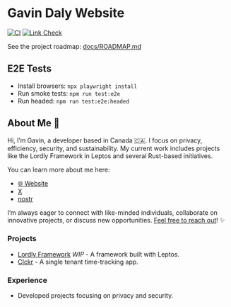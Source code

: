 # Gavin Daly Website

[![CI](https://github.com/gavdaly/gavdaly/actions/workflows/ci.yml/badge.svg)](https://github.com/gavdaly/gavdaly/actions/workflows/ci.yml)
[![Link Check](https://github.com/gavdaly/gavdaly/actions/workflows/linkcheck.yml/badge.svg)](https://github.com/gavdaly/gavdaly/actions/workflows/linkcheck.yml)

See the project roadmap: [docs/ROADMAP.md](docs/ROADMAP.md)

## E2E Tests

- Install browsers: `npx playwright install`
- Run smoke tests: `npm run test:e2e`
- Run headed: `npm run test:e2e:headed`

## About Me 👋

Hi, I’m Gavin, a developer based in Canada 🇨🇦. I focus on privacy, efficiency, security, and sustainability. My current work includes projects like the Lordly Framework in Leptos and several Rust-based initiatives.

You can learn more about me here:

- [🌐 Website](https://gavdaly.com)
- [X](https://x.com/gavdaly)
- [nostr](https://snort.social/p/npub1f78kggwlt3pfjtwaxgqw80xlp5vqnux6zjmr0hrg2fzwksjr0sts8shlsu)

I’m always eager to connect with like-minded individuals, collaborate on innovative projects, or discuss new opportunities. [Feel free to reach out](https://gavdaly.com/contact)! ✨

### Projects

- [Lordly Framework](https://github.com/lordly) _WIP_ - A framework built with Leptos.
- [Clckr](https://github.com/gavdaly/clockr) - A single tenant time-tracking app.

### Experience

- Developed projects focusing on privacy and security.
